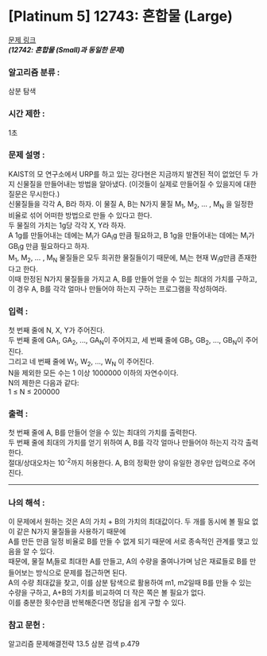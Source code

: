 [Platinum 5] 12743: 혼합물 (Large)
====================================  
[문제 링크](https://www.acmicpc.net/problem/12743)  
***(12742: 혼합물 (Small)과 동일한 문제)***  

### 알고리즘 분류 :  
삼분 탐색

### 시간 제한 :  
1초   

### 문제 설명 :  
KAIST의 모 연구소에서 URP를 하고 있는 강다현은 지금까지 발견된 적이 없었던 두 가지 신물질을 만들어내는 방법을 알아냈다.
(이것들이 실제로 만들어질 수 있을지에 대한 질문은 무시한다.)   
신물질들을 각각 A, B라 하자. 이 물질 A, B는 N가지 물질 M<sub>1</sub>, M<sub>2</sub>, … , M<sub>N</sub> 을 일정한 비율로 섞어 어떠한 방법으로 만들 수 있다고 한다.  
두 물질의 가치는 1g당 각각 X, Y라 하자.  
A 1g를 만들어내는 데에는 M<sub>i</sub>가 GA<sub>i</sub>g 만큼 필요하고, B 1g을 만들어내는 데에는 M<sub>i</sub>가 GB<sub>i</sub>g 만큼 필요하다고 하자.  
M<sub>1</sub>, M<sub>2</sub>, … , M<sub>N</sub> 물질들은 모두 희귀한 물질들이기 때문에, M<sub>i</sub>는 현재 W<sub>i</sub>g만큼 존재한다고 한다.  
이때 한정된 N가지 물질들을 가지고 A, B를 만들어 얻을 수 있는 최대의 가치를 구하고, 이 경우 A, B를 각각 얼마나 만들어야 하는지 구하는 프로그램을 작성하여라.  

### 입력 :   
첫 번째 줄에 N, X, Y가 주어진다.  
두 번째 줄에 GA<sub>1</sub>, GA<sub>2</sub>, ..., GA<sub>N</sub>이 주어지고, 세 번째 줄에 GB<sub>1</sub>, GB<sub>2</sub>, ..., GB<sub>N</sub>이 주어진다.  
그리고 네 번째 줄에 W<sub>1</sub>, W<sub>2</sub>, ..., W<sub>N</sub> 이 주어진다.  
N을 제외한 모든 수는 1 이상 1000000 이하의 자연수이다.  
N의 제한은 다음과 같다:  
1 ≤ N ≤ 200000  

### 출력 :   
첫 번째 줄에 A, B를 만들어 얻을 수 있는 최대의 가치를 출력한다.  
두 번째 줄에 최대의 가치를 얻기 위하여 A, B를 각각 얼마나 만들어야 하는지 각각 출력한다.  
절대/상대오차는 10<sup>-2</sup>까지 허용한다. A, B의 정확한 양이 유일한 경우만 입력으로 주어진다.  

-----------------------------------------------------------
### 나의 해석 :  
이 문제에서 원하는 것은 A의 가치 + B의 가치의 최대값이다. 두 개를 동시에 볼 필요 없이 같은 N가지 물질들을 사용하기 때문에  
A를 만든 만큼 일정 비율로 B를 만들 수 없게 되기 때문에 서로 종속적인 관계를 맺고 있음을 알 수 있다.  
때문에, 물질 M<sub>i</sub>들로 최대한 A를 만들고, A의 수량을 줄여나가며 남은 재료들로 B를 만들어보는 방식으로 문제를 접근하면 된다.  
A의 수량 최대값을 찾고, 이를 삼분 탐색으로 활용하여 m1, m2일때 B를 만들 수 있는 수량을 구하고, A+B의 가치를 비교하여 더 작은 쪽은 볼 필요가 없다.  
이를 충분한 횟수만큼 반복해준다면 정답을 쉽게 구할 수 있다.

### 참고 문헌 :  
알고리즘 문제해결전략 13.5 삼분 검색 p.479  
